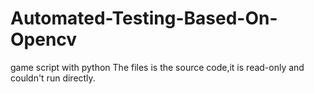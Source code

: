 # Automated-Testing-Based-On-Opencv
game script with python
The files is the source code,it is read-only and couldn't run directly.
